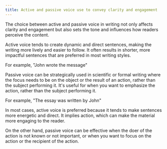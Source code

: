 ```yaml
---
title: Active and passive voice use to convey clarity and engagement
---
```


The choice between active and passive voice in writing not only affects clarity and engagement but also sets the tone and influences how readers perceive the content.

Active voice tends to create dynamic and direct sentences, making the writing more lively and easier to follow. It often results in shorter, more impactful sentences that are preferred in most writing styles.

For example, "John wrote the message"

Passive voice can be strategically used in scientific or formal writing where the focus needs to be on the object or the result of an action, rather than the subject performing it. It's useful for when you want to emphasize the action, rather than the subject performing it.

For example, "The essay was written by John"

In most cases, active voice is preferred because it tends to make sentences more energetic and direct. It implies action, which can make the material more engaging to the reader.

On the other hand, passive voice can be effective when the doer of the action is not known or not important, or when you want to focus on the action or the recipient of the action.


